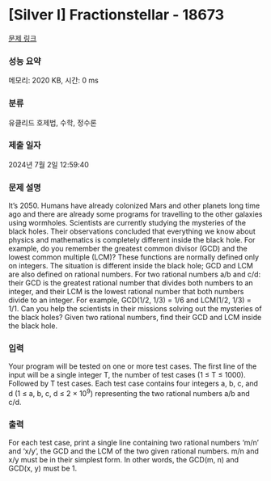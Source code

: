 # [Silver I] Fractionstellar - 18673 

[문제 링크](https://www.acmicpc.net/problem/18673) 

### 성능 요약

메모리: 2020 KB, 시간: 0 ms

### 분류

유클리드 호제법, 수학, 정수론

### 제출 일자

2024년 7월 2일 12:59:40

### 문제 설명

<p>It’s 2050. Humans have already colonized Mars and other planets long time ago and there are already some programs for travelling to the other galaxies using wormholes. Scientists are currently studying the mysteries of the black holes. Their observations concluded that everything we know about physics and mathematics is completely different inside the black hole. For example, do you remember the greatest common divisor (GCD) and the lowest common multiple (LCM)? These functions are normally defined only on integers. The situation is different inside the black hole; GCD and LCM are also defined on rational numbers. For two rational numbers a/b and c/d: their GCD is the greatest rational number that divides both numbers to an integer, and their LCM is the lowest rational number that both numbers divide to an integer. For example, GCD(1/2, 1/3) = 1/6 and LCM(1/2, 1/3) = 1/1. Can you help the scientists in their missions solving out the mysteries of the black holes? Given two rational numbers, find their GCD and LCM inside the black hole.</p>

### 입력 

 <p>Your program will be tested on one or more test cases. The first line of the input will be a single integer T, the number of test cases (1 ≤ T ≤ 1000). Followed by T test cases. Each test case contains four integers a, b, c, and d (1 ≤ a, b, c, d ≤ 2 × 10<sup>9</sup>) representing the two rational numbers a/b and c/d.</p>

### 출력 

 <p>For each test case, print a single line containing two rational numbers ‘m/n’ and ‘x/y’, the GCD and the LCM of the two given rational numbers. m/n and x/y must be in their simplest form. In other words, the GCD(m, n) and GCD(x, y) must be 1.</p>

